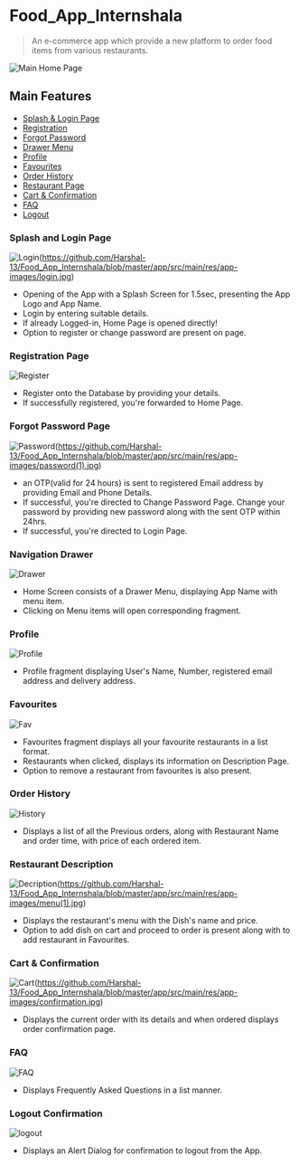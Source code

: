 # Food_App_Internshala

> An e-commerce app which provide a new platform to order food items from various restaurants.

![Main Home Page](https://github.com/Harshal-13/Food_App_Internshala/blob/master/app/src/main/res/app-images/home-screen.jpg)

## Main Features
- [Splash & Login Page](#splash-and-login-page)
- [Registration](#registration-page)
- [Forgot Password](#forgot-password-page)
- [Drawer Menu](#navigation-drawer)
- [Profile](#profile)
- [Favourites](#favourites)
- [Order History](#order-history)
- [Restaurant Page](#restaurant-description)
- [Cart & Confirmation](#cart--confirmation)
- [FAQ](#faq)
- [Logout](#logout-confirmation)

### Splash and Login Page
![Login](https://github.com/Harshal-13/Food_App_Internshala/blob/master/app/src/main/res/app-images/splash_page.jpg)(https://github.com/Harshal-13/Food_App_Internshala/blob/master/app/src/main/res/app-images/login.jpg)
- Opening of the App with a Splash Screen for 1.5sec, presenting the App Logo and App Name.
- Login by entering suitable details. 
- If already Logged-in, Home Page is opened directly!
- Option to register or change password are present on page.

### Registration Page
![Register](https://github.com/Harshal-13/Food_App_Internshala/blob/master/app/src/main/res/app-images/register.jpg)
- Register onto the Database by providing your details. 
- If successfully registered, you're forwarded to Home Page.

### Forgot Password Page
![Password](https://github.com/Harshal-13/Food_App_Internshala/blob/master/app/src/main/res/app-images/password.jpg)(https://github.com/Harshal-13/Food_App_Internshala/blob/master/app/src/main/res/app-images/password(1).jpg)
- an OTP(valid for 24 hours) is sent to registered Email address by providing Email and Phone Details.
- If successful, you're directed to Change Password Page. Change your password by providing new password along with the sent OTP within 24hrs.
- If successful, you're directed to Login Page.

### Navigation Drawer
![Drawer](https://github.com/Harshal-13/Food_App_Internshala/blob/master/app/src/main/res/app-images/drawer.jpg)
- Home Screen consists of a Drawer Menu, displaying App Name with menu item.
- Clicking on Menu items will open corresponding fragment.

### Profile
![Profile](https://github.com/Harshal-13/Food_App_Internshala/blob/master/app/src/main/res/app-images/profile.jpg)
- Profile fragment displaying User's Name, Number, registered email address and delivery address.

### Favourites
![Fav](https://github.com/Harshal-13/Food_App_Internshala/blob/master/app/src/main/res/app-images/favourites.jpg)
- Favourites fragment displays all your favourite restaurants in a list format.
- Restaurants when clicked, displays its information on Description Page.
- Option to remove a restaurant from favourites is also present.

### Order History
![History](https://github.com/Harshal-13/Food_App_Internshala/blob/master/app/src/main/res/app-images/history.jpg)
- Displays a list of all the Previous orders, along with Restaurant Name and order time, with price of each ordered item.

### Restaurant Description
![Decription](https://github.com/Harshal-13/Food_App_Internshala/blob/master/app/src/main/res/app-images/menu.jpg)(https://github.com/Harshal-13/Food_App_Internshala/blob/master/app/src/main/res/app-images/menu(1).jpg)
- Displays the restaurant's menu with the Dish's name and price.
- Option to add dish on cart and proceed to order is present along with to add restaurant in Favourites.

### Cart & Confirmation
![Cart](https://github.com/Harshal-13/Food_App_Internshala/blob/master/app/src/main/res/app-images/cart.jpg)(https://github.com/Harshal-13/Food_App_Internshala/blob/master/app/src/main/res/app-images/confirmation.jpg)
- Displays the current order with its details and when ordered displays order confirmation page.

### FAQ
![FAQ](https://github.com/Harshal-13/Food_App_Internshala/blob/master/app/src/main/res/app-images/faq.jpg)
- Displays Frequently Asked Questions in a list manner.

### Logout Confirmation
![logout](https://github.com/Harshal-13/Food_App_Internshala/blob/master/app/src/main/res/app-images/logout.jpg)
- Displays an Alert Dialog for confirmation to logout from the App. 